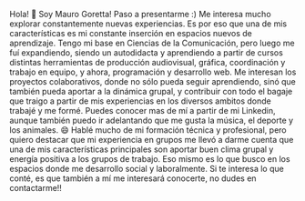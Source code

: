 Hola! 👋 Soy Mauro Goretta! Paso a presentarme :)
Me interesa mucho explorar constantemente nuevas experiencias. Es por eso que una de mis características es mi constante inserción en espacios nuevos de aprendizaje. Tengo mi base en Ciencias de la Comunicación, pero luego me fuí expandiendo, siendo un autodidacta y aprendiendo a partir de cursos distintas herramientas de producción audiovisual, gráfica, coordinación y trabajo en equipo, y ahora, programación y desarrollo web.
Me interesan los proyectos colaborativos, donde no sólo pueda seguir aprendiendo, sinó que también pueda aportar a la dinámica grupal, y contribuir con todo el bagaje que traigo a partir de mis experiencias en los diversos ambitos donde trabajé y me formé.
Puedes conocer mas de mí a partir de mi Linkedin, aunque también puedo ir adelantando que me gusta la música, el deporte y los animales. 😄
Hablé mucho de mi formación técnica y profesional, pero quiero destacar que mi experiencia en grupos me llevó a darme cuenta que una de mis características principales son aportar buen clima grupal y energía positiva a los grupos de trabajo. Eso mismo es lo que busco en los espacios donde me desarrollo social y laboralmente. 
Si te interesa lo que conté, es que también a mí me interesará conocerte, no dudes en contactarme!! 
